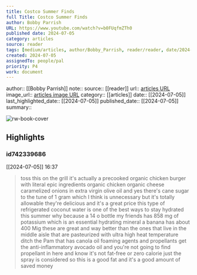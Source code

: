```yaml
---
title: Costco Summer Finds
full Title: Costco Summer Finds
author: Bobby Parrish
URL: https://www.youtube.com/watch?v=b0FUqfmZTh0
published date: 2024-07-05
category: articles
source: reader
tags: [medium/articles, author/Bobby_Parrish, reader/reader, date/2024-07-05, area/reader]
created: 2024-07-05
assignedTo: people/pal
priority: P4
work: document
---
```

author:: [[Bobby Parrish]]
note:: 
source:: [[reader]]
url:: [articles URL](https://www.youtube.com/watch?v=b0FUqfmZTh0)
image_url:: [articles image URL](https://i.ytimg.com/vi/b0FUqfmZTh0/maxresdefault.jpg?sqp=-oaymwEoCIAKENAF8quKqQMcGADwAQH4AbYIgAKAD4oCDAgAEAEYciBMKDcwDw==&rs=AOn4CLDs6WdVHAwryqnAnN08P-HWLnsPGg)
category:: [[articles]]
date:: [[2024-07-05]]
last_highlighted_date:: [[2024-07-05]]
published_date:: [[2024-07-05]]
summary:: 


![rw-book-cover](https://i.ytimg.com/vi/b0FUqfmZTh0/maxresdefault.jpg?sqp=-oaymwEoCIAKENAF8quKqQMcGADwAQH4AbYIgAKAD4oCDAgAEAEYciBMKDcwDw==&rs=AOn4CLDs6WdVHAwryqnAnN08P-HWLnsPGg)

## Highlights
### id742339686
[[2024-07-05]] 16:37
> toss this on the grill it's actually a precooked organic chicken burger with literal epic ingredients organic chicken organic cheese caramelized onions in extra virgin olive oil and yes there's cane sugar to the tune of 1 gram which I think is unnecessary but it's totally allowable they're delicious and it's a great price this type of refrigerated coconut water is one of the best ways to stay hydrated this summer why because a 14 o bottle my friends has 858 mg of potassium which is an
> essential hydrating mineral a banana has about 400 Mig these are great and way better than the ones that live in the middle aisle that are pasteurized with ultra high heat temperature ditch the Pam that has canola oil foaming agents and propellants get the anti-inflammatory avocado oil and you're not going to find propellant in here and know it's not fat-free or zero calorie just the spray is considered so this is a good fat and it's a good amount of saved money


